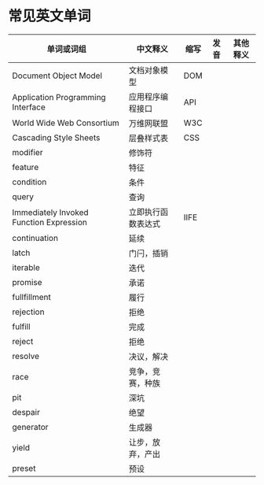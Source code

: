 # 常见英文单词

单词或词组 | 中文释义 | 缩写 | 发音 | 其他释义
-------- | ---------|-----|------|--------
Document Object Model | 文档对象模型 | DOM |
Application Programming Interface | 应用程序编程接口 | API |
World Wide Web Consortium | 万维网联盟 | W3C |
Cascading Style Sheets | 层叠样式表 | CSS |
modifier | 修饰符 |
feature | 特征 |
condition | 条件 |
query | 查询 |
Immediately Invoked Function Expression | 立即执行函数表达式 | IIFE |
continuation | 延续 |
latch | 门闩，插销 |
iterable | 迭代 |
promise | 承诺 |
fullfillment | 履行 |
rejection | 拒绝 |
fulfill | 完成 |
reject | 拒绝 |
resolve | 决议，解决 |
race | 竞争，竞赛，种族 |
pit | 深坑 |
despair | 绝望 |
generator | 生成器 |
yield | 让步，放弃，产出 |
preset | 预设 |
